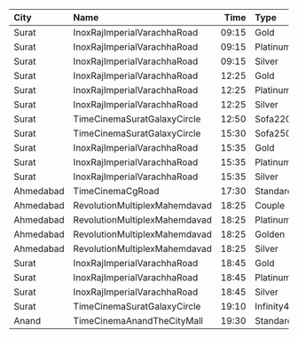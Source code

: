 | City      | Name                          |  Time | Type        | Price | Capacity | Booked |
| :-------- | :---------------------------- | ----: | :---------- | ----: | -------: | -----: |
| Surat     | InoxRajImperialVarachhaRoad   | 09:15 | Gold        |   90₹ |       72 |      0 |
| Surat     | InoxRajImperialVarachhaRoad   | 09:15 | Platinum    |   90₹ |       17 |      0 |
| Surat     | InoxRajImperialVarachhaRoad   | 09:15 | Silver      |   90₹ |       16 |      0 |
| Surat     | InoxRajImperialVarachhaRoad   | 12:25 | Gold        |   90₹ |       72 |      0 |
| Surat     | InoxRajImperialVarachhaRoad   | 12:25 | Platinum    |   90₹ |       19 |      0 |
| Surat     | InoxRajImperialVarachhaRoad   | 12:25 | Silver      |   90₹ |       16 |      0 |
| Surat     | TimeCinemaSuratGalaxyCircle   | 12:50 | Sofa220     |  220₹ |       34 |      0 |
| Surat     | TimeCinemaSuratGalaxyCircle   | 15:30 | Sofa250     |  250₹ |       34 |      0 |
| Surat     | InoxRajImperialVarachhaRoad   | 15:35 | Gold        |  100₹ |       68 |      0 |
| Surat     | InoxRajImperialVarachhaRoad   | 15:35 | Platinum    |  100₹ |       16 |      0 |
| Surat     | InoxRajImperialVarachhaRoad   | 15:35 | Silver      |  100₹ |       16 |      0 |
| Ahmedabad | TimeCinemaCgRoad              | 17:30 | Standard240 |  240₹ |       84 |      0 |
| Ahmedabad | RevolutionMultiplexMahemdavad | 18:25 | Couple      |  200₹ |      100 |      0 |
| Ahmedabad | RevolutionMultiplexMahemdavad | 18:25 | Platinum    |  160₹ |      100 |      0 |
| Ahmedabad | RevolutionMultiplexMahemdavad | 18:25 | Golden      |  140₹ |      100 |      0 |
| Ahmedabad | RevolutionMultiplexMahemdavad | 18:25 | Silver      |  120₹ |      100 |      0 |
| Surat     | InoxRajImperialVarachhaRoad   | 18:45 | Gold        |  100₹ |       70 |      0 |
| Surat     | InoxRajImperialVarachhaRoad   | 18:45 | Platinum    |  100₹ |       19 |      0 |
| Surat     | InoxRajImperialVarachhaRoad   | 18:45 | Silver      |  100₹ |       16 |      0 |
| Surat     | TimeCinemaSuratGalaxyCircle   | 19:10 | Infinity400 |  400₹ |       22 |      0 |
| Anand     | TimeCinemaAnandTheCityMall    | 19:30 | Standard100 |  100₹ |      142 |     42 |